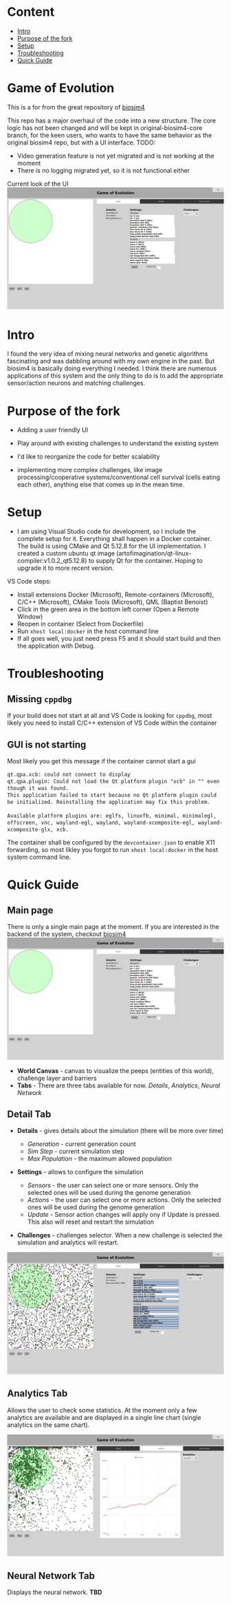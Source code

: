 # Content
* [Intro](#intro)<br>
* [Purpose of the fork](#purpose-of-the-fork)<br>
* [Setup](#setup)<br>
* [Troubleshooting](troubleshooting)<br>
* [Quick Guide](quick-guide)<br>

# Game of Evolution
This is a for from the great repository of [biosim4](https://github.com/davidrmiller/biosim4)

This repo has a major overhaul of the code into a new structure. The core logic has not been changed and will be kept in original-biosim4-core branch, for the keen users, who wants to have the same behavior as the original biosim4 repo, but with a UI interface.
TODO:
  - Video generation feature is not yet migrated and is not working at the moment
  - There is no logging migrated yet, so it is not functional either

Current look of the UI
![doc1](https://github.com/artofimagination/game-of-evolution/blob/game_of_evolution/resources/DocImg1.png)

# Intro
I found the very idea of mixing neural networks and genetic algorithms fascinating and was dabbling around with my own engine in the past. But biosim4 is basically doing everything I needed. I think there are numerous applications of this system and the only thing to do is to add the appropriate sensor/action neurons and matching challenges.

# Purpose of the fork
 - Adding a user friendly UI
 - Play around with existing challenges to understand the existing system
 - I'd like to reorganize the code for better scalability
 
 - implementing more complex challenges, like image processing/cooperative systems/conventional cell survival (cells eating each other), anything else that comes up in the mean time.

 # Setup
 - I am using Visual Studio code for development, so I include the complete setup for it. Everything shall happen in a Docker container. The build is using CMake and Qt 5.12.8 for the UI implementation. I created a custom ubuntu qt image (artofimagination/qt-linux-compiler:v1.0.2_qt5.12.8) to supply Qt for the container. Hoping to upgrade it to more recent version.
 
 VS Code steps:
 - Install extensions Docker (Microsoft), Remote-containers (Microsoft), C/C++ (Microsoft), CMake Tools (Microsoft), QML (Baptist Benoist)
 - Click in the green area in the bottom left corner (Open a Remote Window)
 - Reopen in container (Select from Dockerfile)
 - Run ```xhost local:docker``` in the host command line
 - If all goes well, you just need press F5 and it should start build and then the application with Debug.

# Troubleshooting
## Missing ```cppdbg```
 If your build does not start at all and VS Code is looking for ```cppdbg```, most likely you need to install C/C++ extension of VS Code within the container
## GUI is not starting
 Most likely you get this message if the container cannot start a gui
 ```
 qt.qpa.xcb: could not connect to display 
qt.qpa.plugin: Could not load the Qt platform plugin "xcb" in "" even though it was found.
This application failed to start because no Qt platform plugin could be initialized. Reinstalling the application may fix this problem.

Available platform plugins are: eglfs, linuxfb, minimal, minimalegl, offscreen, vnc, wayland-egl, wayland, wayland-xcomposite-egl, wayland-xcomposite-glx, xcb.
```

The container shall be configured by the ```devcontainer.json``` to enable X11 forwarding, so most likley you forgot to run ```xhost local:docker``` in the host system command line.

# Quick Guide
## Main page
There is only a single main page at the moment. If you are interested in the backend of the system, checkout [biosim4](https://github.com/davidrmiller/biosim4)<br>
![doc1](https://github.com/artofimagination/game-of-evolution/blob/game_of_evolution/resources/DocImg1.png)

* **World Canvas** - canvas to visualize the peeps (entities of this world), challenge layer and barriers
* **Tabs** - There are three tabs available for now. _Details_, _Analytics_, _Neural Network_

## Detail Tab
* **Details** - gives details about the simulation (there will be more over time)
     - _Generation_ - current generation count
     - _Sim Step_ - current simulation step
     - _Max Population_ - the maximum allowed population

* **Settings** - allows to configure the simulation
     - _Sensors_ - the user can select one or more sensors. Only the selected ones will be used during the genome generation
     - _Actions_ - the user can select one or more actions. Only the selected ones will be used during the genome generation
     - _Update_ - Sensor action changes will apply ony if Update is pressed. This also will reset and restart the simulation
* **Challenges** - challenges selector. When a new challenge is selected the simulation and analytics will restart.

![doc1](https://github.com/artofimagination/game-of-evolution/blob/game_of_evolution/resources/DocImg2.png)

## Analytics Tab
Allows the user to check some statistics. At the moment only a few analytics are available and are displayed in a single line chart (single analytics on the same chart).

![doc1](https://github.com/artofimagination/game-of-evolution/blob/game_of_evolution/resources/DocImg3.png)

## Neural Network Tab
Displays the neural network. **TBD**
